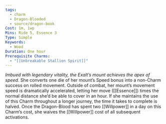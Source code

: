 ```yaml
---
tags:
  - charm
  - Dragon-Blooded
  - source/dragon-book
Cost: 1m, 1wp
Mins: Ride 5, Essence 3
Type: Simple
Keywords:
  - Wood
Duration: One hour
Prerequisite Charms:
  - "[[Unbreakable Stallion Spirit]]"
---
```

*Imbued with legendary vitality, the Exalt’s mount achieves the apex of speed.*
She converts one die of her mount’s Speed bonus into a non-Charm success on rolled movement. Outside of combat, her mount’s movement speed is dramatically accelerated, letting her move ([[Essence]]) times the normal distance she’d be able to cover in an hour. If she maintains the use of this Charm throughout a longer journey, the time it takes to complete is halved. Once the Dragon-Blood has spent two [[Willpower]] in a day on this Charm’s cost, she waives the [[Willpower]] cost of all subsequent activations.